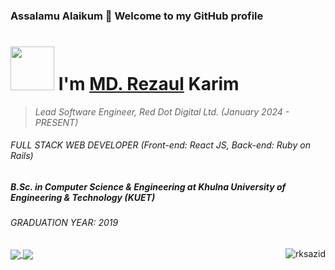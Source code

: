 ### Assalamu Alaikum 👋 Welcome to my GitHub profile
# <img src="https://github.com/TheDudeThatCode/TheDudeThatCode/blob/master/Assets/Developer.gif" width="70px"> I'm [MD. Rezaul](https://rksazid.github.io/) Karim
> *Lead Software Engineer, Red Dot Digital Ltd. (January 2024 - PRESENT)*
###### FULL STACK WEB DEVELOPER (Front-end: React JS, Back-end: Ruby on Rails)

##### B.Sc. in Computer Science & Engineering at Khulna University of Engineering & Technology (KUET)
###### GRADUATION YEAR: 2019
<img align='right' src="https://komarev.com/ghpvc/?username=rksazid&label=PROFILE+VIEWS&style=for-the-badge" alt="rksazid" />
<a href="https://github.com/rksazid">
  <img align="center" src="https://github-readme-stats.vercel.app/api?username=rksazid&count_private=true&show_icons=true" />
</a>
<a href="https://github.com/rksazid">
  <img align="center" src="https://github-readme-stats.vercel.app/api/top-langs/?username=rksazid" />
</a>

<!--
**rksazid/rksazid** is a ✨ _special_ ✨ repository because its `README.md` (this file) appears on your GitHub profile.

Here are some ideas to get you started:

- 🔭 I’m currently working on ...
- 🌱 I’m currently learning ...
- 👯 I’m looking to collaborate on ...
- 🤔 I’m looking for help with ...
- 💬 Ask me about ...
- 📫 How to reach me: ...
- 😄 Pronouns: ...
- ⚡ Fun fact: ...
-->

